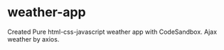 # weather-app
Created Pure html-css-javascript weather app with CodeSandbox. 
Ajax weather by axios.
